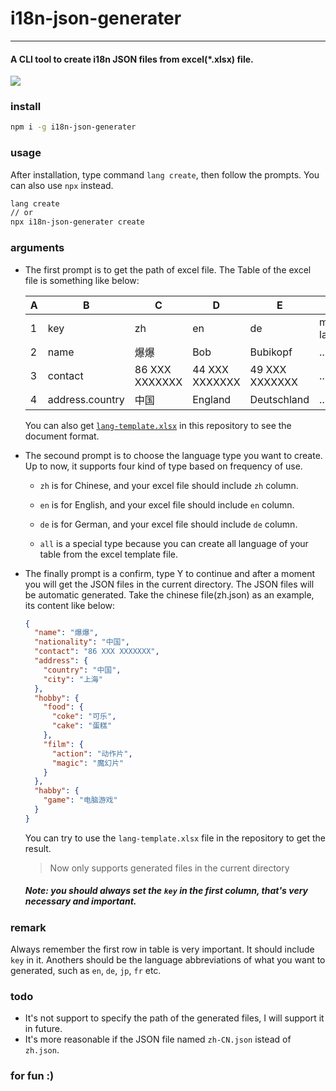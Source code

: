 # i18n-json-generater
---
#### A **CLI tool** to create i18n JSON files from excel(*.xlsx) file.

![](./assets/demo.gif)

### install
```bash
npm i -g i18n-json-generater
```

### usage
After installation, type command `lang create`, then follow the prompts. You can also use `npx` instead.
```bash
lang create
// or
npx i18n-json-generater create
```

### arguments
+ The first prompt is to get the path of excel file. The Table of the excel file is something like below:

  A|B|C|D|E|F
  --|--|--|--|--|--
  1|key|zh|en|de|more language
  2|name|爆爆|Bob|Bubikopf|...
  3|contact|86 XXX XXXXXXX|44 XXX XXXXXXX|49 XXX XXXXXXX|...
  4|address.country|中国|England|Deutschland|...
  
  You can also get [`lang-template.xlsx`](./lang-template.xlsx) in this repository to see the document format.

+ The secound prompt is to choose the language type you want to create. Up to now, it supports four kind of type based on frequency of use.

  - `zh` is for Chinese, and your excel file should include `zh` column.
  
  - `en` is for English, and your excel file should include `en` column.

  - `de` is for German, and your excel file should include `de` column.

  - `all` is a special type because you can create all language of your table from the excel template file.

+ The finally prompt is a confirm, type Y to continue and after a moment you will get the JSON files in the current directory.
  The JSON files will be automatic generated. Take the chinese file(zh.json) as an example, its content like below:
  ```json
  {
    "name": "爆爆",
    "nationality": "中国",
    "contact": "86 XXX XXXXXXX",
    "address": {
      "country": "中国",
      "city": "上海"
    },
    "hobby": {
      "food": {
        "coke": "可乐",
        "cake": "蛋糕"
      },
      "film": {
        "action": "动作片",
        "magic": "魔幻片"
      }
    },
    "habby": {
      "game": "电脑游戏"
    }
  }
  ```
  You can try to use the `lang-template.xlsx` file in the repository to get the result.
 
  > Now only supports generated files in the current directory

  ##### **Note: you should always set the `key` in the first column, that's very necessary and important.**

### remark
Always remember the first row in table is very important. It should include `key` in it. Anothers should be the language abbreviations of what you want to generated, such as `en`, `de`, `jp`, `fr` etc.

### todo
+ It's not support to specify the path of the generated files, I will support it in future.
+ It's more reasonable if the JSON file named `zh-CN.json` istead of `zh.json`. 

### for fun :)